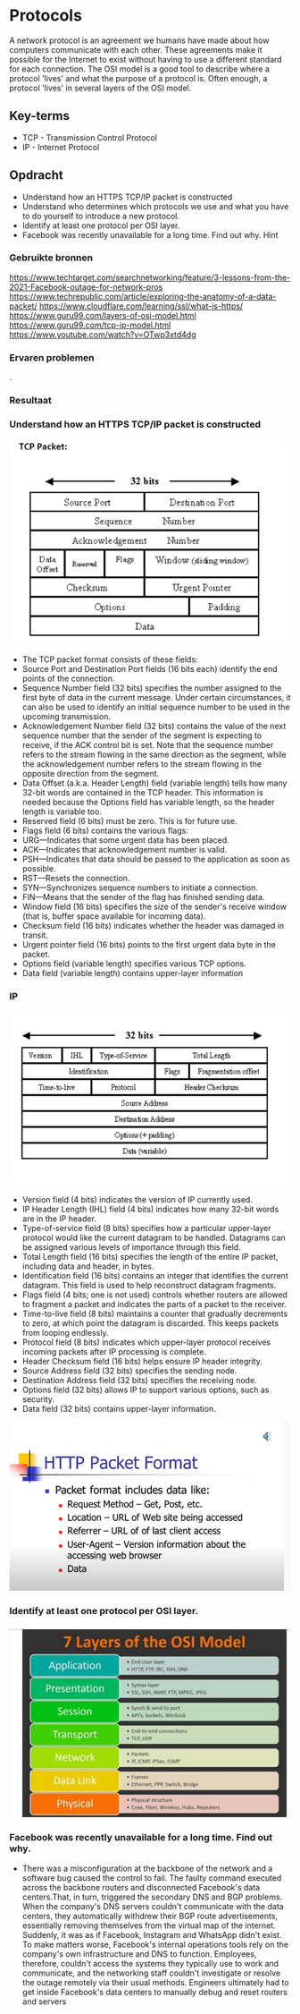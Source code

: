 # Protocols
A network protocol is an agreement we humans have made about how computers communicate with each other. These agreements make it possible for the Internet to exist without having to use a different standard for each connection.
The OSI model is a good tool to describe where a protocol 'lives' and what the purpose of a protocol is. Often enough, a protocol 'lives' in several layers of the OSI model.
## Key-terms
- TCP - Transmission Control Protocol
- IP - Internet Protocol

## Opdracht

- Understand how an HTTPS TCP/IP packet is constructed
- Understand who determines which protocols we use and what you have to do yourself to introduce a new protocol.
- Identify at least one protocol per OSI layer.
- Facebook was recently unavailable for a long time. Find out why. Hint

### Gebruikte bronnen
https://www.techtarget.com/searchnetworking/feature/3-lessons-from-the-2021-Facebook-outage-for-network-pros
https://www.techrepublic.com/article/exploring-the-anatomy-of-a-data-packet/
https://www.cloudflare.com/learning/ssl/what-is-https/
https://www.guru99.com/layers-of-osi-model.html
https://www.guru99.com/tcp-ip-model.html
https://www.youtube.com/watch?v=OTwp3xtd4dg
### Ervaren problemen
.

### Resultaat
### Understand how an HTTPS TCP/IP packet is constructed

![alt text](https://github.com/techgrounds/cloud-6-repo-rupaliBC/blob/main/00_includes/TCP.png)
  - The TCP packet format consists of these fields: 
  - Source Port and Destination Port fields (16 bits each) identify the end points of the connection. 
  - Sequence Number field (32 bits) specifies the number assigned to the first byte of data in the current message. Under certain circumstances, it can also be used to identify an initial sequence number to be used in the upcoming transmission. 
  - Acknowledgement Number field (32 bits) contains the value of the next sequence number that the sender of the segment is expecting to receive, if the ACK control bit is set. Note that the sequence number refers to the stream flowing in the same direction as the segment, while the acknowledgement number refers to the stream flowing in the opposite direction from the segment. 
  - Data Offset (a.k.a. Header Length) field (variable length) tells how many 32-bit words are contained in the TCP header. This information is needed because the Options field has variable length, so the header length is variable too. 
  - Reserved field (6 bits) must be zero. This is for future use. 
  - Flags field (6 bits) contains the various flags: 
  - URG—Indicates that some urgent data has been placed. 
  - ACK—Indicates that acknowledgement number is valid. 
  - PSH—Indicates that data should be passed to the application as soon as possible. 
  - RST—Resets the connection. 
  - SYN—Synchronizes sequence numbers to initiate a connection. 
  - FIN—Means that the sender of the flag has finished sending data. 
  - Window field (16 bits) specifies the size of the sender's receive window (that is, buffer space available for incoming data). 
  - Checksum field (16 bits) indicates whether the header was damaged in transit. 
  - Urgent pointer field (16 bits) points to the first urgent data byte in the packet. 
  - Options field (variable length) specifies various TCP options. 
  - Data field (variable length) contains upper-layer information
### IP 
![alt text](https://github.com/techgrounds/cloud-6-repo-rupaliBC/blob/main/00_includes/IP.png)

  - Version field (4 bits) indicates the version of IP currently used. 
  - IP Header Length (IHL) field (4 bits) indicates how many 32-bit words are in the IP header. 
  - Type-of-service field (8 bits) specifies how a particular upper-layer protocol would like the current datagram to be handled. Datagrams can be assigned various levels of importance through this field. 
  - Total Length field (16 bits) specifies the length of the entire IP packet, including data and header, in bytes. 
  - Identification field (16 bits) contains an integer that identifies the current datagram. This field is used to help reconstruct datagram fragments. 
  - Flags field (4 bits; one is not used) controls whether routers are allowed to fragment a packet and indicates the parts of a packet to the receiver. 
  - Time-to-live field (8 bits) maintains a counter that gradually decrements to zero, at which point the datagram is discarded. This keeps packets from looping endlessly. 
  - Protocol field (8 bits) indicates which upper-layer protocol receives incoming packets after IP processing is complete. 
  - Header Checksum field (16 bits) helps ensure IP header integrity. 
  - Source Address field (32 bits) specifies the sending node. 
  - Destination Address field (32 bits) specifies the receiving node. 
  - Options field (32 bits) allows IP to support various options, such as security. 
  - Data field (32 bits) contains upper-layer information. 
  
![alt text](https://github.com/techgrounds/cloud-6-repo-rupaliBC/blob/main/00_includes/http.png)
### Identify at least one protocol per OSI layer.
![alt text](https://github.com/techgrounds/cloud-6-repo-rupaliBC/blob/main/00_includes/OSI.png)

### Facebook was recently unavailable for a long time. Find out why. 
  - There was a misconfiguration at the backbone of the network and a software bug caused the control to fail. The faulty command executed across the backbone routers and disconnected Facebook's data centers.That, in turn, triggered the secondary DNS and BGP problems. <br> When the company's DNS servers couldn't communicate with the data centers, they automatically withdrew their BGP route advertisements, essentially removing themselves from the virtual map of the internet. Suddenly, it was as if Facebook, Instagram and WhatsApp didn't exist.<br>To make matters worse, Facebook's internal operations tools rely on the company's own infrastructure and DNS to function. Employees, therefore, couldn't access the systems they typically use to work and communicate, and the networking staff couldn't investigate or resolve the outage remotely via their usual methods.
Engineers ultimately had to get inside Facebook's data centers to manually debug and reset routers and servers


